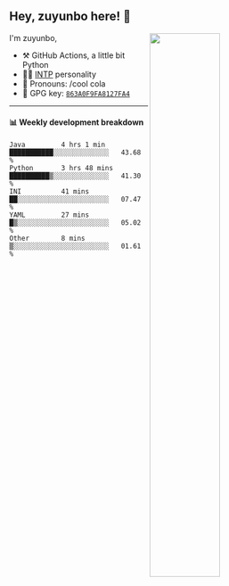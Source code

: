 

## Hey, zuyunbo here! :wave: 
[<img align="right" width="50%" src="https://github-readme-stats.vercel.app/api?username=zuyunbo&theme=dark&show_icons=true">](https://metrics.lecoq.io/ouuan?template=classic)

I'm zuyunbo,

-   :hammer_and_pick: GitHub Actions, a little bit Python
-   :man_scientist: [INTP](https://www.16personalities.com/profiles/3302586f07ca3) personality
-   :man: Pronouns: /cool cola
-   :key: GPG key: [`863A0F9FA8127FA4`](https://github.com/zuyunbo.gpg)

---

#### :bar_chart: Weekly development breakdown
<!--START_SECTION:waka-->

```text
Java         4 hrs 1 min     ███████████░░░░░░░░░░░░░░   43.68 %
Python       3 hrs 48 mins   ██████████▒░░░░░░░░░░░░░░   41.30 %
INI          41 mins         ██░░░░░░░░░░░░░░░░░░░░░░░   07.47 %
YAML         27 mins         █▒░░░░░░░░░░░░░░░░░░░░░░░   05.02 %
Other        8 mins          ▒░░░░░░░░░░░░░░░░░░░░░░░░   01.61 %
```

<!--END_SECTION:waka-->


